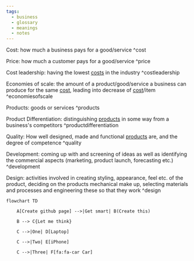 ```yaml
---
tags:
  - business
  - glossary
  - meanings
  - notes
---
```

Cost: how much a business pays for a good/service ^cost

Price: how much a customer pays for a good/service ^price

Cost leadership: having the lowest [costs](Business%20Glossary%20(READ%20ONLY)%201.md#^cost) in the industry ^costleadership

Economies of scale: the amount of a product/good/service a business can produce for the same [cost](Business%20Glossary%20(READ%20ONLY)%201.md#^cost), leading into decrease of [cost](Business%20Glossary%20(READ%20ONLY)%201.md#^cost)/item ^economiesofscale

Products: goods or services ^products

Product Differentiation: distinguishing [products](Business%20Glossary%20(READ%20ONLY)%201.md#^products) in some way from a business's competitors ^productdifferentiation

Quality: How well designed, made and functional [products](Business%20Glossary%20(READ%20ONLY)%201.md#^products) are, and the degree of competence ^quality

Development: coming up with and screening of ideas as well as identifying the commercial aspects (marketing, product launch, forecasting etc.) ^development

Design: activities involved in creating styling, appearance, feel etc. of the product, deciding on the products mechanical make up, selecting materials and processes and engineering these so that they work ^design

```mermaid
flowchart TD

    A[Create github page] -->|Get smart| B(Create this)

    B --> C{Let me think}

    C -->|One| D[Laptop]

    C -->|Two| E[iPhone]

    C -->|Three| F[fa:fa-car Car]
```



